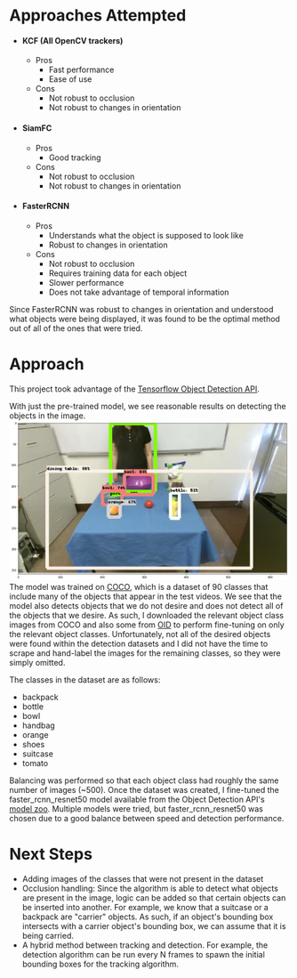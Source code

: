 # Approaches Attempted
- #### KCF (All OpenCV trackers)
  - Pros
    - Fast performance
    - Ease of use
  - Cons
    - Not robust to occlusion
    - Not robust to changes in orientation
- #### SiamFC
  - Pros
    - Good tracking
  - Cons
    - Not robust to occlusion
    - Not robust to changes in orientation
- #### FasterRCNN
  - Pros
    - Understands what the object is supposed to look like
    - Robust to changes in orientation
  - Cons
    - Not robust to occlusion
    - Requires training data for each object
    - Slower performance
    - Does not take advantage of temporal information
    
Since FasterRCNN was robust to changes in orientation and understood what objects were being displayed, it was found to be the optimal method out of all of the ones that were tried.

# Approach
This project took advantage of the [Tensorflow Object Detection API](https://github.com/tensorflow/models/tree/master/research/object_detection).

With just the pre-trained model, we see reasonable results on detecting the objects in the image.
![pre-trained model result](https://raw.githubusercontent.com/cheripai/object-tracker/master/doc/stock_detector_api.png)
The model was trained on [COCO](https://cocodataset.org), which is a dataset of 90 classes that include many of the objects that appear in the test videos.
We see that the model also detects objects that we do not desire and does not detect all of the objects that we desire.
As such, I downloaded the relevant object class images from COCO and also some from [OID](https://github.com/openimages/dataset) to perform fine-tuning on only the relevant object classes. Unfortunately, not all of the desired objects were found within the detection datasets and I did not have the time to scrape and hand-label the images for the remaining classes, so they were simply omitted. 

The classes in the dataset are as follows:
- backpack
- bottle
- bowl
- handbag
- orange
- shoes
- suitcase
- tomato

Balancing was performed so that each object class had roughly the same number of images (~500).
Once the dataset was created, I fine-tuned the faster_rcnn_resnet50 model available from the Object Detection API's [model zoo](https://github.com/tensorflow/models/blob/master/research/object_detection/g3doc/detection_model_zoo.md). Multiple models were tried, but faster_rcnn_resnet50 was chosen due to a good balance between speed and detection performance.

# Next Steps
- Adding images of the classes that were not present in the dataset
- Occlusion handling: Since the algorithm is able to detect what objects are present in the image, logic can be added so that certain objects can be inserted into another. For example, we know that a suitcase or a backpack are "carrier" objects. As such, if an object's bounding box intersects with a carrier object's bounding box, we can assume that it is being carried.
- A hybrid method between tracking and detection. For example, the detection algorithm can be run every N frames to spawn the initial bounding boxes for the tracking algorithm. 
